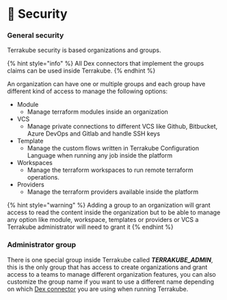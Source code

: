 # 🔐 Security

### General security

Terrakube security is based organizations and groups.

{% hint style="info" %}
All Dex connectors that implement the groups claims can be used inside Terrakube.
{% endhint %}

An organization can have one or multiple groups and each group have different kind of access to manage the following options:

* Module
  * Manage terraform modules inside an organization
* VCS
  * Manage private connections to different VCS like Github, Bitbucket, Azure DevOps and Gitlab and handle SSH keys
* Template
  * Manage the custom flows written in Terrakube Configuration Language when running any job inside the platform
* Workspaces
  * Manage the terraform workspaces to run remote terraform operations.
* Providers
  * Manage the terraform providers available inside the platform

{% hint style="warning" %}
Adding a group to an organization will grant access to read the content inside the organization but to be able to manage any option like module, workspace, templates or providers or VCS a Terrakube administrator will need to grant it
{% endhint %}

### Administrator group

There is one special group inside Terrakube called _**TERRAKUBE\_ADMIN**_, this is the only group that has access to create organizations and grant access to a teams to manage different organization features, you can also customize the group name if you want to use a different name depending on which [Dex connector](https://dexidp.io/docs/connectors/) you are using when running Terrakube.

###
